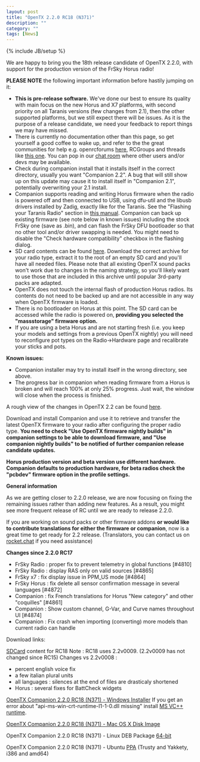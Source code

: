 ```yaml
---
layout: post
title: "OpenTX 2.2.0 RC18 (N371)"
description: ""
category: ""
tags: [News]
---
```

{% include JB/setup %}

We are happy to bring you the 18th release candidate of OpenTX 2.2.0, with support for the production version of the FrSky Horus radio!

**PLEASE NOTE** the following important information before hastily jumping on it:

- **This is pre-release software.** We've done our best to ensure its quality with main focus on the new Horus and X7 platforms, with second priority on all Taranis versions (few changes from 2.1), then the other supported platforms, but we still expect there will be issues. As it is the purpose of a release candidate, we need your feedback to report things we may have missed.
- There is currently no documentation other than this page, so get yourself a good coffee to wake up, and refer to the the great communities for help e.g. openrcforums [here](http://openrcforums.com/forum/viewtopic.php?f=45&t=9158), RCGroups and threads like [this one](http://www.rcgroups.com/forums/showthread.php?t=2727927). You can pop in our [chat room](https://discord.gg/CZCwVx2) where other users and/or devs may be available.
- Check during companion install that it installs itself in the correct directory, usually you want "Companion 2.2". A bug that will still show up on this update may cause it to install itself in "Companion 2.1", potentially overwriting your 2.1 install.
- Companion supports reading and writing Horus firmware when the radio is powered off  and then connected to USB, using dfu-util and the libusb drivers installed by Zadig, exactly like for the Taranis. See the "Flashing your Taranis Radio" section in [this manual](https://opentx.gitbooks.io/opentx-taranis-manual/content/companion-introduction.html). Companion can back up existing firmware (see note below in known issues) including the stock FrSky one (save as .bin), and can flash the FrSky DFU bootloader so that no other tool and/or driver swapping is needed. You might need to disable the "Check hardware compatibility" checkbox in the flashing dialog.
- SD card contents can be found [here](http://downloads.open-tx.org/2.2/nightly/sdcard/). Download the correct archive for your radio type, extract it to the root of an empty SD card and you'll have all needed files. Please note that all existing OpenTX sound packs won't work due to changes in the naming strategy, so you'll likely want to use those that are included in this archive until popular 3rd-party packs are adapted.
- OpenTX does not touch the internal flash of production Horus radios. Its contents do not need to be backed up and are not accessible in any way when OpenTX firmware is loaded.
- There is no bootloader on Horus at this point. The SD card can be accessed while the radio is powered on, **providing you selected the "massstorage" firmware option.**
- If you are using a beta Horus and are not starting fresh (i.e. you keep your models and settings from a previous OpenTX nightly) you will need to reconfigure pot types on the Radio->Hardware page and recalibrate your sticks and pots.

**Known issues:**

- Companion installer may try to install itself in the wrong directory, see above.
- The progress bar in companion when reading firmware from a Horus is broken and will reach 100% at only 25% progress. Just wait, the window will close when the process is finished.

A rough view of the changes in OpenTX 2.2 can be found [here](https://github.com/opentx/opentx/issues?page=1&q=is%3Aissue+is%3Aclosed+milestone%3A%22OpenTX+2.2.0%22).

Download and install Companion and use it to retrieve and transfer the latest OpenTX firmware to your radio after configuring the proper radio type.
**You need to check "Use OpenTX firmware nightly builds" in companion settings to be able to download firmware, and "Use companion nightly builds" to be notified of further companion release candidate updates.**

**Horus production version and beta version use different hardware. Companion defaults to production hardware, for beta radios check the "pcbdev" firmware option in the profile settings.**

**General information**

As we are getting closer to 2.2.0 release, we are now focusing on fixing the remaining issues rather than adding new features. As a result, you might see more frequent release of RC until we are ready to release 2.2.0.

If you are working on sound packs or other firmware addons **or would like to contribute translations for either the firmware or companion**, now is a great time to get ready for 2.2 release. (Translators, you can contact us on [rocket.chat](https://opentx.rocket.chat/) if you need assistance)

**Changes since 2.2.0 RC17**
- FrSky Radio : proper fix to prevent telemetry in global functions [#4810]
- FrSky Radio : display RAS only on valid sources [#4865]
- FrSky x7 : fix display issue in PPM_US mode [#4864]
- FrSky Horus : fix delete all sensor confirmation message in several languages [#4872]
- Companion : fix French translations for Horus "New category" and other "coquilles" [#4861]
- Companion : Show custom channel, G-Var, and Curve names throughout UI [#4874]
- Companion : Fix crash when importing (converting) more models than current radio can handle


Download links:

[SDCard](http://downloads.open-tx.org/2.2/nightly/sdcard/) content for RC18
Note : RC18 uses 2.2v0009. (2.2v0009 has not changed since RC15)
Changes vs 2.2v0008 :
- percent english voice fix
- a few italian plural units
- all languages : silences at the end of files are drasticaly shortened
- Horus : several fixes for BattCheck widgets

[OpenTX Companion 2.2.0 RC18 (N371) - Windows Installer](http://downloads.open-tx.org/2.2/nightly/companion/windows/companion-windows-2.2.0N371.exe)
If you get an error about "api-ms-win-crt-runtime-I1-1-0.dll missing" install [MS VC++ runtime](https://support.microsoft.com/en-us/help/2999226/update-for-universal-c-runtime-in-windows).

[OpenTX Companion 2.2.0 RC18 (N371) - Mac OS X Disk Image](http://downloads.open-tx.org/2.2/nightly/companion/macosx/opentx-companion-2.2.0N371.dmg)

OpenTX Companion 2.2.0 RC18 (N371) - Linux DEB Package [64-bit](http://downloads.open-tx.org/2.2/nightly/companion/linux/companion22_2.2.0N371_amd64.deb)

OpenTX Companion 2.2.0 RC18 (N371) - Ubuntu [PPA](https://launchpad.net/~opentx-test/+archive/ubuntu/ppa) (Trusty and Yakkety, i386 and amd64)
